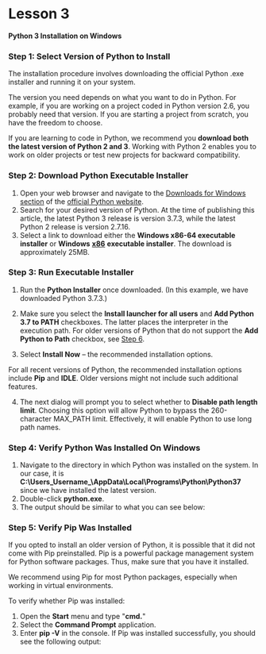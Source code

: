 ﻿

# Lesson 3

**Python 3 Installation on Windows**

### Step 1: Select Version of Python to Install

The installation procedure involves downloading the official Python .exe installer and running it on your system.

The version you need depends on what you want to do in Python. For example, if you are working on a project coded in Python version 2.6, you probably need that version. If you are starting a project from scratch, you have the freedom to choose.

If you are learning to code in Python, we recommend you **download both the latest version of Python 2 and 3**. Working with Python 2 enables you to work on older projects or test new projects for backward compatibility.

### Step 2: Download Python Executable Installer

1.  Open your web browser and navigate to the [Downloads for Windows section](https://www.python.org/downloads/windows/) of the [official Python website](https://www.python.org/).
2.  Search for your desired version of Python. At the time of publishing this article, the latest Python 3 release is version 3.7.3, while the latest Python 2 release is version 2.7.16.
3.  Select a link to download either the **Windows x86-64 executable installer** or **Windows** [**x86**](https://phoenixnap.com/glossary/what-is-x86) **executable installer**. The download is approximately 25MB.

### Step 3: Run Executable Installer

1. Run the **Python Installer** once downloaded. (In this example, we have downloaded Python 3.7.3.)

2. Make sure you select the **Install launcher for all users** and **Add Python 3.7 to PATH** checkboxes. The latter places the interpreter in the execution path. For older versions of Python that do not support the **Add Python to Path** checkbox, see [Step 6](https://phoenixnap.com/kb/how-to-install-python-3-windows#htoc-step-5-add-python-path-to-environment-variables-optional).

3. Select **Install Now** – the recommended installation options.

For all recent versions of Python, the recommended installation options include **Pip** and **IDLE**. Older versions might not include such additional features.

4. The next dialog will prompt you to select whether to **Disable path length limit**. Choosing this option will allow Python to bypass the 260-character MAX_PATH limit. Effectively, it will enable Python to use long path names.

### Step 4: Verify Python Was Installed On Windows

1.  Navigate to the directory in which Python was installed on the system. In our case, it is **C:\Users\_Username_\AppData\Local\Programs\Python\Python37** since we have installed the latest version.
2.  Double-click **python.exe**.
3.  The output should be similar to what you can see below:


### Step 5: Verify Pip Was Installed

If you opted to install an older version of Python, it is possible that it did not come with Pip preinstalled. Pip is a powerful package management system for Python software packages. Thus, make sure that you have it installed.

We recommend using Pip for most Python packages, especially when working in virtual environments.

To verify whether Pip was installed:

1.  Open the **Start** menu and type "**cmd.**"
2.  Select the **Command Prompt** application.
3.  Enter **pip -V** in the console. If Pip was installed successfully, you should see the following output:


